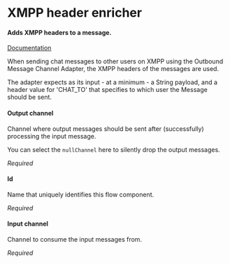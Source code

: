 # XMPP header enricher
#### Adds XMPP headers to a message.
<a href="http://docs.spring.io/spring-integration/docs/2.1.x/reference/html/xmpp.html#xmpp-message-outbound-channel-adapter" target="_blank">Documentation</a>

When sending chat messages to other users on XMPP using the Outbound Message Channel Adapter, the XMPP headers of the messages are used. 

The adapter expects as its input - at a minimum - a String payload, and a header value for 'CHAT_TO' that specifies to which user the Message should be sent. 

#### Output channel
Channel where output messages should be sent after (successfully) processing the input message.

You can select the <code>nullChannel</code> here to silently drop the output messages.

<i>Required</i>

#### Id
Name that uniquely identifies this flow component.

<i>Required</i>

#### Input channel
Channel to consume the input messages from.

<i>Required</i>

